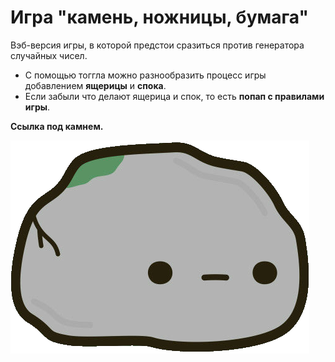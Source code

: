 
# __Игра "камень, ножницы, бумага"__

Вэб-версия игры, в которой предстои сразиться против генератора случайных чисел.

- С помощью тоггла можно разнообразить процесс игры добавлением **ящерицы** и **спока**.
- Если забыли что делают ящерица и спок, то есть **попап с правилами игры**.




 __Ссылка под камнем.__

[![](./images/icon.png)](https://nameless501.github.io/rock_paper_scissors/)

